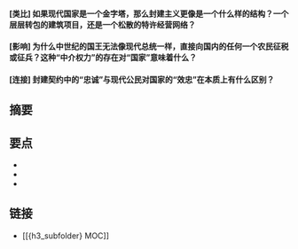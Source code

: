 #### [类比] 如果现代国家是一个金字塔，那么封建主义更像是一个什么样的结构？一个层层转包的建筑项目，还是一个松散的特许经营网络？


#### [影响] 为什么中世纪的国王无法像现代总统一样，直接向国内的任何一个农民征税或征兵？这种“中介权力”的存在对“国家”意味着什么？


#### [连接] 封建契约中的“忠诚”与现代公民对国家的“效忠”在本质上有什么区别？


## 摘要


## 要点

- 
- 
- 

## 链接

- [[{h3_subfolder} MOC]]
